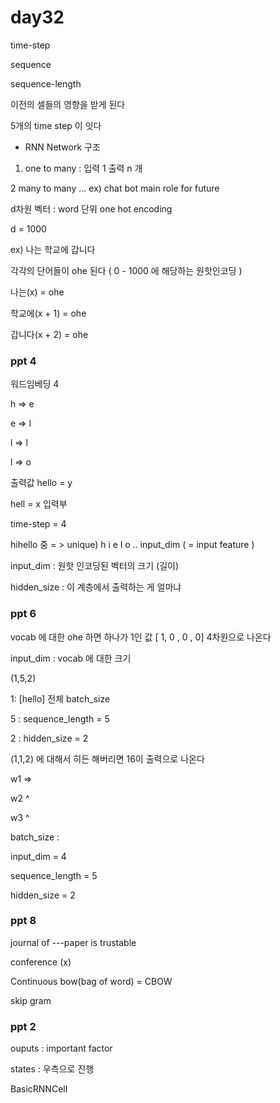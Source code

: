 # day32

time-step 

sequence 

sequence-length



이전의 셀들의 영향을 받게 된다 

5개의 time step 이 잇다

 



- RNN Network 구조

1) one to many : 입력 1  출력 n 개

2 many to many ... ex) chat bot main role for future 



d차원 벡터 : word 단위 one hot encoding 

d = 1000

ex) 나는 학교에 갑니다

각각의 단어들이 ohe 된다 ( 0 - 1000 에 해당하는 원핫인코딩 )

나는(x) =  ohe 

학교에(x + 1) =  ohe 

갑니다(x + 2) =  ohe 

### ppt 4

워드임베딩 4 

h => e 

e => l

l => l

l => o

출력값 hello = y 

hell = x 입력부

time-step = 4 



hihello 중 = > unique) h i e l o .. input_dim ( = input feature )

input_dim : 원핫 인코딩된 벡터의 크기 (길이)

hidden_size : 이 계층에서 출력하는 게 얼마냐 

### ppt 6

vocab 에 대한 ohe 하면 하나가 1인 값 [ 1, 0 , 0 , 0]  4차원으로 나온다 

input_dim : vocab 에 대한 크기 

(1,5,2) 

1: [hello] 전체 batch_size

5 : sequence_length = 5

2 : hidden_size = 2



(1,1,2) 에 대해서 히든 해버리면 16이 출력으로 나온다 

w1 =>

w2 ^

w3 ^

batch_size : 

input_dim = 4 

sequence_length = 5

hidden_size = 2



### ppt 8

journal of ---paper is trustable 

conference (x)

Continuous bow(bag of word) = CBOW

skip gram



### ppt 2

ouputs : important factor

states : 우측으로 진행 



BasicRNNCell

